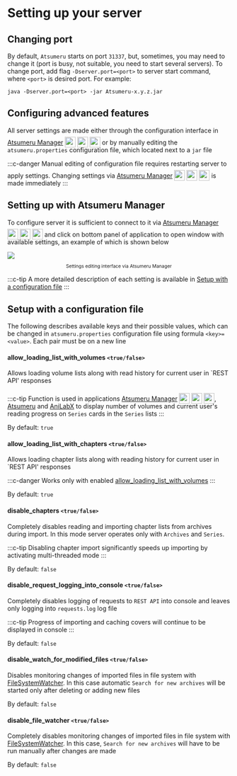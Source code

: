 # Setting up your server

## Changing port

By default, `Atsumeru` starts on port `31337`, but, sometimes, you may need to change it (port is busy, not suitable, you need to start several servers). To change port, add flag `-Dserver.port=<port>` to server start command, where `<port>` is desired port. For example:
```
java -Dserver.port=<port> -jar Atsumeru-x.y.z.jar
```

## Configuring advanced features

All server settings are made either through the configuration interface in [Atsumeru Manager](https://github.com/AtsumeruDev/AtsumeruManager) <img style="position: relative; top: 6px;" width="24" height="24" src="/assets/media/icons/windows.png"> <img style="position: relative; top: 6px;" width="24" height="24" src="/assets/media/icons/penguin.png"> <img style="position: relative; top: 6px;" width="24" height="24" src="/assets/media/icons/apple.png"> or by manually editing the `atsumeru.properties` configuration file, which located next to a `jar` file

:::c-danger
Manual editing of configuration file requires restarting server to apply settings. Changing settings via [Atsumeru Manager](https://github.com/AtsumeruDev/AtsumeruManager) <img style="position: relative; top: 6px;" width="24" height="24" src="/assets/media/icons/windows.png"> <img style="position: relative; top: 6px;" width="24" height="24" src="/assets/media/icons/penguin.png"> <img style="position: relative; top: 6px;" width="24" height="24" src="/assets/media/icons/apple.png"> is made immediately
:::

## Setting up with Atsumeru Manager

To configure server it is sufficient to connect to it via [Atsumeru Manager](https://github.com/AtsumeruDev/AtsumeruManager) <img style="position: relative; top: 6px;" width="24" height="24" src="/assets/media/icons/windows.png"> <img style="position: relative; top: 6px;" width="24" height="24" src="/assets/media/icons/penguin.png"> <img style="position: relative; top: 6px;" width="24" height="24" src="/assets/media/icons/apple.png"> and click <MaterialIcon icon="settings"/> on bottom panel of application to open window with available settings, an example of which is shown below

<img style="display: block; margin: 0 auto" src="/assets/media/en/installation/server-settings.png">
<p style="text-align: center; font-size:75%">Settings editing interface via Atsumeru Manager</p>

:::c-tip
A more detailed description of each setting is available in [Setup with a configuration file](./server-settings.md#setup-with-a-configuration-file)
:::

## Setup with a configuration file

The following describes available keys and their possible values, which can be changed in `atsumeru.properties` configuration file using formula `<key>=<value>`. Each pair must be on a new line

#### allow_loading_list_with_volumes `<true/false>`

Allows loading volume lists along with read history for current user in `REST API' responses

:::c-tip
Function is used in applications [Atsumeru Manager](https://github.com/AtsumeruDev/AtsumeruManager) <img style="position: relative; top: 6px;" width="24" height="24" src="/assets/media/icons/windows.png"> <img style="position: relative; top: 6px;" width="24" height="24" src="/assets/media/icons/penguin.png"> <img style="position: relative; top: 6px;" width="24" height="24" src="/assets/media/icons/apple.png">, [Atsumeru](https://github.com/AtsumeruDev/AtsumeruAndroid) <MaterialIcon icon="android"/> and [AniLabX](https://github.com/CrazyXacker/anilabx) <MaterialIcon icon="android"/> to display number of volumes and current user's reading progress on `Series` cards in the `Series` lists
:::

By default: `true`

#### allow_loading_list_with_chapters `<true/false>`

Allows loading chapter lists along with reading history for current user in `REST API' responses

:::c-danger
Works only with enabled [allow_loading_list_with_volumes](./server-settings.md#allow-loading-list-with-volumes-true-false)
:::

By default: `true`

#### disable_chapters `<true/false>`

Completely disables reading and importing chapter lists from archives during import. In this mode server operates only with `Archives` and `Series`.

:::c-tip
Disabling chapter import significantly speeds up importing by activating multi-threaded mode
:::

By default: `false`

#### disable_request_logging_into_console `<true/false>`

Completely disables logging of requests to `REST API` into console and leaves only logging into `requests.log` log file

:::c-tip
Progress of importing and caching covers will continue to be displayed in console
:::

By default: `false`

#### disable_watch_for_modified_files `<true/false>`

Disables monitoring changes of imported files in file system with [FileSystemWatcher](https://docs.spring.io/spring-boot/docs/current/api/org/springframework/boot/devtools/filewatch/FileSystemWatcher.html). In this case automatic `Search for new archives` will be started only after deleting or adding new files

By default: `false`

#### disable_file_watcher `<true/false>`

Completely disables monitoring changes of imported files in file system with [FileSystemWatcher](https://docs.spring.io/spring-boot/docs/current/api/org/springframework/boot/devtools/filewatch/FileSystemWatcher.html). In this case, `Search for new archives` will have to be run manually after changes are made 

By default: `false`